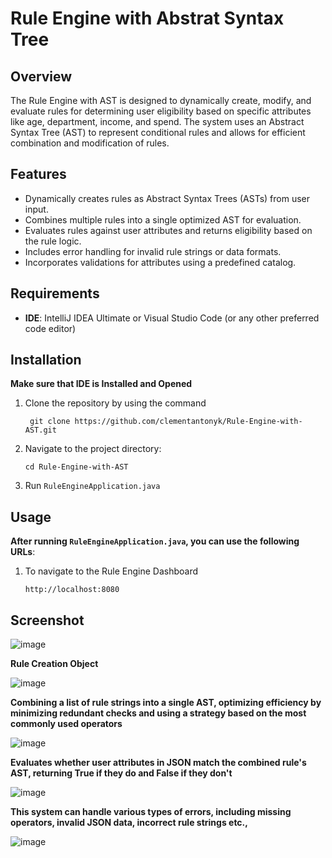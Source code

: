 # Rule Engine with Abstrat Syntax Tree

## Overview
The Rule Engine with AST is designed to dynamically create, modify, and evaluate rules for determining user eligibility based on specific attributes like age, department, income, and spend. The system uses an Abstract Syntax Tree (AST) to represent conditional rules and allows for efficient combination and modification of rules.

## Features

- Dynamically creates rules as Abstract Syntax Trees (ASTs) from user input.
- Combines multiple rules into a single optimized AST for evaluation.
- Evaluates rules against user attributes and returns eligibility based on the rule logic.
- Includes error handling for invalid rule strings or data formats.
- Incorporates validations for attributes using a predefined catalog.

## Requirements
- **IDE**: IntelliJ IDEA Ultimate or Visual Studio Code (or any other preferred code editor)

## Installation

**Make sure that IDE is Installed and Opened**

 1. Clone the repository by using the command
     
     ```
      git clone https://github.com/clementantonyk/Rule-Engine-with-AST.git
     ```
     
 2. Navigate to the project directory:
    
    ```
    cd Rule-Engine-with-AST
    ```
3. Run ```RuleEngineApplication.java```

## Usage

**After running ```RuleEngineApplication.java```, you can use the following URLs**:

1. To navigate to the Rule Engine Dashboard
   
   ```
   http://localhost:8080
   ```

## Screenshot

![image](https://github.com/user-attachments/assets/0891e684-c2db-4927-827a-9a8ae6069c2b)

**Rule Creation Object**

![image](https://github.com/user-attachments/assets/ced21419-92e6-4e46-934e-aa09c5ab5c99)

**Combining a list of rule strings into a single AST, optimizing efficiency by minimizing redundant checks and using a strategy based on the most commonly used operators**

![image](https://github.com/user-attachments/assets/43ca2496-b14e-44b7-b181-49f64d2ce853)

**Evaluates whether user attributes in JSON match the combined rule's AST, returning True if they do and False if they don't**

![image](https://github.com/user-attachments/assets/e580c92c-f12c-47c2-af94-c96ecf96749f)

**This system can handle various types of errors, including missing operators, invalid JSON data, incorrect rule strings etc.,**

![image](https://github.com/user-attachments/assets/bf017b34-0f08-4b7d-a3ed-e6d0a5e86e9f)


